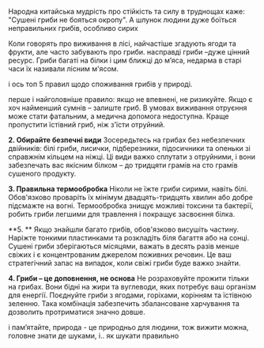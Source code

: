 Народна китайська мудрість про стійкість та силу в труднощах каже: "Сушені гриби не бояться окропу". А шлунок людини дуже боїться неправильних грибів, особливо сирих

Коли говорять про виживання в лісі, найчастіше згадують ягоди та фрукти, але часто забувають про гриби. насправді гриби –дуже цінний ресурс. Гриби багаті на білки і цим ближці до мʼяса, недарма в старі часи їх називали лісним м'ясом.

і ось топ 5 правил щодо споживання грибів у природі.

 перше і найголовніше правило: якщо не впевнені, не ризикуйте. Якщо є хоч найменший сумнів – залиште гриб. В умовах виживання отруєння може стати фатальним, а медична допомога недоступна. Краще пропустити їстівний гриб, ніж з'їсти отруйний.

**2. Обирайте безпечні види** Зосередьтесь на грибах без небезпечних двійників: білі гриби, лисички, підберезники, підосичники та опеньки зі справжнім кільцем на ніжці. Ці види важко сплутати з отруйними, і вони забезпечать вас якісним білком – до тридцяти грамів на сто грамів сушеного продукту.

**3. Правильна термообробка** Ніколи не їжте гриби сирими, навіть білі. Обов'язково проваріть їх мінімум двадцять-тридцять хвилин або добре підсмажте на вогні. Термообробка знищує можливі токсини та бактерії, робить гриби легшими для травлення і покращує засвоєння білка.

**5. ** Якщо знайшли багато грибів, обов'язково висушіть частину. Наріжте тонкими пластинками та розкладіть біля багаття або на сонці. Сушені гриби зберігаються місяцями, важать в десять разів менше свіжих і є концентрованим джерелом поживних речовин. Це ваш стратегічний запас на випадок, коли свіжі гриби буде важко знайти.

**4. Гриби – це доповнення, не основа** Не розраховуйте прожити тільки на грибах. Вони бідні на жири та вуглеводи, яких потребує ваш організм для енергії. Поєднуйте гриби з ягодами, горіхами, корінням та їстівною зеленню. Така комбінація забезпечить збалансоване харчування та дозволить протриматися значно довше.


і памʼятайте, природа - це природньо для людини, тож вижити можна, головне знати де шуками, і.. як шукати правильно
